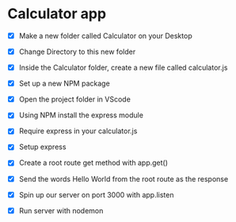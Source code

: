 # Calculator app

- [x] Make a new folder called Calculator on your Desktop

- [x] Change Directory to this new folder

- [x] Inside the Calculator folder, create a new file called calculator.js

- [x] Set up a new NPM package

- [x] Open the project folder in VScode 

- [x] Using NPM install the express module

- [x] Require express in your calculator.js

- [x] Setup express

- [x] Create a root route get method with app.get()

- [x] Send the words Hello World from the root route as the response

- [x] Spin up our server on port 3000 with app.listen

- [x] Run server with nodemon